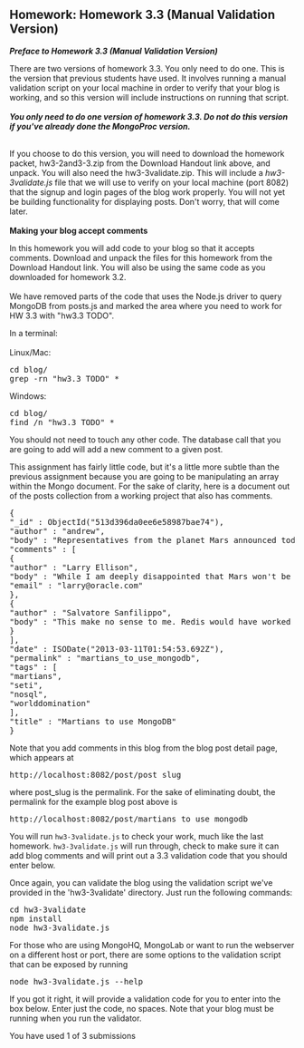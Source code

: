 <div><h2 class="problem-header">
  Homework: Homework 3.3 (Manual Validation Version)
</h2>

<section class="problem"><div><b><i>Preface to Homework 3.3 (Manual Validation Version)</i></b><br>

There are two versions of homework 3.3. You only need to do one. This is the
version that previous students have used. It involves running a manual
validation script on your local machine in order to verify that your blog is
working, and so this version will include instructions on running that script.
<br><br><b><i>You only need to do <em>one</em> version of homework 3.3. Do not do this
    version if you've already done the MongoProc version.
</i></b>
<br><br>

If you choose to do this version, you will need to download the homework
packet, hw3-2and3-3.zip from the Download Handout link above, and unpack. You
will also need the hw3-3validate.zip. This will include a
<em>hw3-3validate.js</em> file that we will use to
verify on your local machine (port 8082) that the signup and login pages of the
blog work properly. You will not yet be building functionality for displaying
posts. Don't worry, that will come later.
<br><br><b>Making your blog accept comments</b>
<p>
In this homework  you will add code to your blog so that it accepts comments. Download and unpack the files for this homework from the Download Handout link. You will also be using the same code as you downloaded for homework 3.2.<br><br>
We have removed parts of the code that uses the Node.js driver to query MongoDB from posts.js and marked the area where you need to work for HW 3.3 with "hw3.3 TODO".
</p>

In a terminal: <br><br>
Linux/Mac:
<pre>cd blog/
grep -rn "hw3.3 TODO" *
</pre>
Windows:
<pre>cd blog/
find /n "hw3.3 TODO" *
</pre>

<p>
You should not need to touch any other code. The database call that you are going to add will add a new comment to a given post.
</p>

<p>
This assignment has fairly little code, but it's a little more subtle than the previous assignment because you are going to be manipulating an array within the Mongo document.  For the sake of clarity, here is a document out of the posts collection from a working project that also has comments.
</p>

<pre>{
"_id" : ObjectId("513d396da0ee6e58987bae74"),
"author" : "andrew",
"body" : "Representatives from the planet Mars announced today that the planet would adopt MongoDB as a planetary standard. Head Martian Flipblip said that MongoDB was the perfect tool to store the diversity of life that exists on Mars.",
"comments" : [
{
"author" : "Larry Ellison",
"body" : "While I am deeply disappointed that Mars won't be standardizing on a relational database, I understand their desire to adopt a more modern technology for the red planet.",
"email" : "larry@oracle.com"
},
{
"author" : "Salvatore Sanfilippo",
"body" : "This make no sense to me. Redis would have worked fine."
}
],
"date" : ISODate("2013-03-11T01:54:53.692Z"),
"permalink" : "martians_to_use_mongodb",
"tags" : [
"martians",
"seti",
"nosql",
"worlddomination"
],
"title" : "Martians to use MongoDB"
}
</pre>

<p>
Note that you add comments in this blog from the blog post detail page, which appears at

</p><pre>http://localhost:8082/post/post_slug
</pre>

where post_slug is the permalink. For the sake of eliminating doubt, the permalink for the example blog post above is <pre>http://localhost:8082/post/martians_to_use_mongodb</pre>



<p>
You will run <code>hw3-3validate.js</code> to check your work, much like the last homework. <code>hw3-3validate.js</code> will run through, check to make sure it can add blog comments and will print out a 3.3 validation code that you should enter below.
</p>

Once again, you can validate the blog using the validation script we've provided in the 'hw3-3validate' directory. Just run the following commands:

<pre>cd hw3-3validate
npm install
node hw3-3validate.js
</pre>

For those who are using MongoHQ, MongoLab or want to run the webserver on a different host or port,
there are some options to the validation script that can be exposed by running

<pre>node hw3-3validate.js --help
</pre>

If you got it right, it will provide a validation code for you to enter into the box below. Enter just the code, no spaces. Note that your blog must be running when you run the validator.
</div>

  <section class="action"><input type="hidden" value="Homework: Homework 3.3 (Manual Validation Version)" name="problem_id"><section class="submission_feedback">
      You have used 1 of 3 submissions
    </section></section></section></div>
